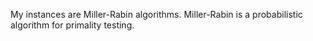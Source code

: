 My instances are Miller-Rabin algorithms. Miller-Rabin is a probabilistic algorithm for primality testing.